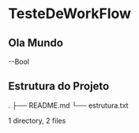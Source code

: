 # TesteDeWorkFlow

## Ola Mundo
--Bool

## Estrutura do Projeto

.
├── README.md
└── estrutura.txt

1 directory, 2 files

